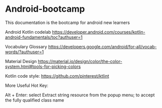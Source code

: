 # Android-bootcamp
This documentation is the bootcamp for android new learners


Android Kotlin codelab
https://developer.android.com/courses/kotlin-android-fundamentals/toc?authuser=1

Vocabulary Glossary
https://developers.google.com/android/for-all/vocab-words/?authuser=1

Material Design
https://material.io/design/color/the-color-system.html#tools-for-picking-colors

Kotlin code style:
https://github.com/pinterest/ktlint

More Useful Hot Key:

Alt + Enter: select Extract string resource from the popup menu; to accept the fully qualified class name


